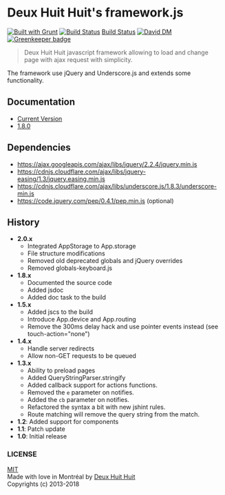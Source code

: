 # Deux Huit Huit's framework.js

[![Built with Grunt](https://cdn.gruntjs.com/builtwith.png)](http://gruntjs.com/) [![Build Status](https://travis-ci.org/DeuxHuitHuit/framework.js.svg)](https://travis-ci.org/DeuxHuitHuit/framework.js) [Build Status](https://ci.appveyor.com/api/projects/status/t8sadjjdpbyl48dj?svg=true) [![David DM](https://david-dm.org/DeuxHuitHuit/framework.js/dev-status.svg?style=flat)](https://david-dm.org/DeuxHuitHuit/framework.js#info=devDependencies) [![Greenkeeper badge](https://badges.greenkeeper.io/DeuxHuitHuit/framework.js.svg)](https://greenkeeper.io/)

> Deux Huit Huit javascript framework allowing to load and change page with ajax request with simplicity.

The framework use jQuery and Underscore.js and extends some functionality.

## Documentation

* [Current Version](https://deuxhuithuit.github.io/framework.js/framework/2.0.0/)
* [1.8.0](https://deuxhuithuit.github.io/framework.js/framework/1.8.0/)

## Dependencies

* https://ajax.googleapis.com/ajax/libs/jquery/2.2.4/jquery.min.js
* https://cdnjs.cloudflare.com/ajax/libs/jquery-easing/1.3/jquery.easing.min.js
* https://cdnjs.cloudflare.com/ajax/libs/underscore.js/1.8.3/underscore-min.js
* https://code.jquery.com/pep/0.4.1/pep.min.js (optional)

## History

* **2.0.x**
	* Integrated AppStorage to App.storage
	* File structure modifications
	* Removed old deprecated globals and jQuery overrides
	* Removed globals-keyboard.js
* **1.8.x**
	* Documented the source code
	* Added jsdoc
	* Added doc task to the build
* **1.5.x**
	* Added jscs to the build
	* Introduce App.device and App.routing
	* Remove the 300ms delay hack and use pointer events instead (see touch-action="none")
* **1.4.x**
	* Handle server redirects
	* Allow non-GET requests to be queued
* **1.3.x**
	* Ability to preload pages
	* Added QueryStringParser.stringify
	* Added callback support for actions functions.
	* Removed the `e` parameter on notifies.
	* Added the `cb` parameter on notifies.
	* Refactored the syntax a bit with new jshint rules.
	* Route matching will remove the query string from the match.
* **1.2**: Added support for components
* **1.1**: Patch update
* **1.0**: Initial release

### LICENSE

[MIT](http://deuxhuithuit.mit-license.org)    
Made with love in Montréal by [Deux Huit Huit](https://deuxhuithuit.com)    
Copyrights (c) 2013-2018
